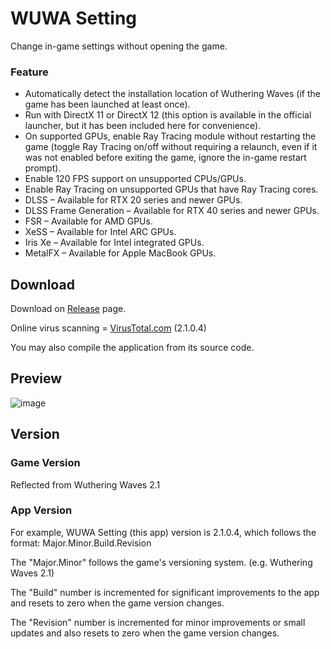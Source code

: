 # WUWA Setting
Change in-game settings without opening the game.

### Feature
- Automatically detect the installation location of Wuthering Waves (if the game has been launched at least once).
- Run with DirectX 11 or DirectX 12 (this option is available in the official launcher, but it has been included here for convenience).
- On supported GPUs, enable Ray Tracing module without restarting the game (toggle Ray Tracing on/off without requiring a relaunch, even if it was not enabled before exiting the game, ignore the in-game restart prompt).
- Enable 120 FPS support on unsupported CPUs/GPUs.
- Enable Ray Tracing on unsupported GPUs that have Ray Tracing cores.
- DLSS – Available for RTX 20 series and newer GPUs.
- DLSS Frame Generation – Available for RTX 40 series and newer GPUs.
- FSR – Available for AMD GPUs.
- XeSS – Available for Intel ARC GPUs.
- Iris Xe – Available for Intel integrated GPUs.
- MetalFX – Available for Apple MacBook GPUs.

## Download
Download on [Release](https://github.com/DOTzX/WUWA-Setting/releases/latest) page.

Online virus scanning = [VirusTotal.com](https://www.virustotal.com/gui/file/bb6c970e1ca5f99732932dd5180896d41b7eb80460678897755ac8d7583afca9) (2.1.0.4)

You may also compile the application from its source code.

## Preview
![image](https://github.com/user-attachments/assets/759f0359-4a6d-41cc-b19b-4d7adbb7ca61)

## Version

### Game Version
Reflected from Wuthering Waves 2.1

### App Version
For example, WUWA Setting (this app) version is 2.1.0.4, which follows the format: Major.Minor.Build.Revision

The "Major.Minor" follows the game's versioning system. (e.g. Wuthering Waves 2.1)

The "Build" number is incremented for significant improvements to the app and resets to zero when the game version changes.

The "Revision" number is incremented for minor improvements or small updates and also resets to zero when the game version changes.
